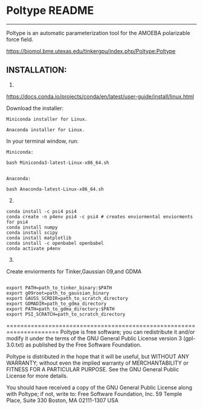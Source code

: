 # Poltype README
--------------

Poltype is an automatic parameterization tool for the AMOEBA polarizable force field.


https://biomol.bme.utexas.edu/tinkergpu/index.php/Poltype:Poltype

## INSTALLATION:

1)

https://docs.conda.io/projects/conda/en/latest/user-guide/install/linux.html

Download the installer:

    Miniconda installer for Linux.

    Anaconda installer for Linux.

In your terminal window, run:

    Miniconda:

    bash Miniconda3-latest-Linux-x86_64.sh


    Anaconda:

    bash Anaconda-latest-Linux-x86_64.sh


2)

```
conda install -c psi4 psi4 
conda create -n p4env psi4 -c psi4 # creates enviormental enviorments for psi4
conda install numpy
conda install scipy
conda install matplotlib
conda install -c openbabel openbabel
conda activate p4env 

``` 

3) 
Create enviorments for Tinker,Gaussian 09,and GDMA


```

export PATH=path_to_tinker_binary:$PATH
export g09root=path_to_gaussian_binary
export GAUSS_SCRDIR=path_to_scratch_directory
export GDMADIR=path_to_gdma_directory
export PATH=path_to_gdma_directory:$PATH
export PSI_SCRATCH=path_to_scratch_directory

```


=====================================================================
Poltype is free software; you can redistribute it and/or modify
it under the terms of the GNU General Public License version 3 (gpl-3.0.txt)
as published by the Free Software Foundation.

Poltype is distributed in the hope that it will be useful,
but WITHOUT ANY WARRANTY; without even the implied warranty of
MERCHANTABILITY or FITNESS FOR A PARTICULAR PURPOSE.  See the
GNU General Public License for more details.

You should have received a copy of the GNU General Public License
along with Poltype; if not, write to:
Free Software Foundation, Inc.
59 Temple Place, Suite 330
Boston, MA 02111-1307  USA

